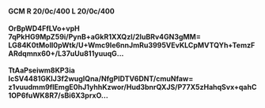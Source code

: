 #### GCM R 20/0c/400 L 20/0c/400
**OrBpWD4FfLVo+vpH**<br/>**7qPkHG9MpZ59i/PynB+aGkR1XXQzl/2IuBRv4GN3gMM=**<br/>**LG84K0tMoIl0pWtk/U+Wmc9Ie6nnJmRu3995VEvKLCpMVTQYh+TemzFARdqmnx60+/L37uUu811yuuqG...**<br/><br/>
**TtAaPseiwm8KP3ia**<br/>**IcSV4481GKlJ3f2wugIQna/NfgPIDTV6DNT/cmuNfaw=**<br/>**z1vuudmm9flEmgE0hJ1yhhKzwor/Hud3bnrQXJS/P77X5zHahqSvx+qahC1OP6fuWK8R7/sBi6X3prxO...**